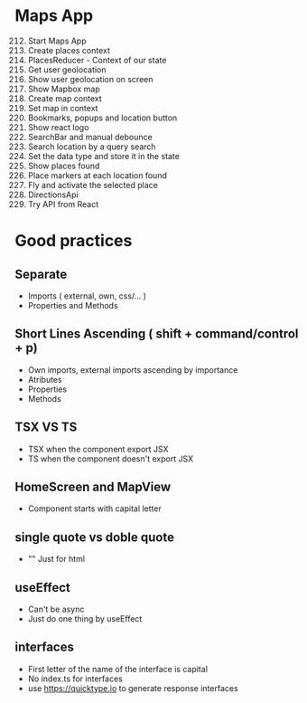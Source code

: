 # Maps App

212. Start Maps App
213. Create places context
214. PlacesReducer - Context of our state
215. Get user geolocation
216. Show user geolocation on screen
217. Show Mapbox map
218. Create map context
219. Set map in context
220. Bookmarks, popups and location button
221. Show react logo
222. SearchBar and manual debounce
223. Search location by a query search
224. Set the data type and store it in the state
225. Show places found
226. Place markers at each location found
227. Fly and activate the selected place
228. DirectionsApi
229. Try API from React

# Good practices

## Separate

- Imports ( external, own, css/... )
- Properties and Methods

## Short Lines Ascending ( shift + command/control + p)

- Own imports, external imports ascending by importance
- Atributes
- Properties
- Methods

## TSX VS TS

- TSX when the component export JSX
- TS when the component doesn't export JSX

## HomeScreen and MapView
- Component starts with capital letter

## single quote vs doble quote
- "" Just for html

## useEffect
- Can't be async
- Just do one thing by useEffect

## interfaces
- First letter of the name of the interface is capital
- No index.ts for interfaces
- use https://quicktype.io to generate response interfaces